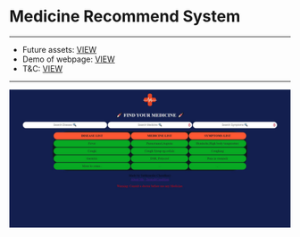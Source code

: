 # Medicine Recommend System
___________________________

- Future assets: [ VIEW ](https://www.dropbox.com/sh/pxmpj2oi1jagh7b/AACwyTOT6h8g5GUI4KgFqCZna?dl=0)
- Demo of webpage: [ VIEW ](https://subhranshuchoudhury.github.io/MedicineRecommend/)
- T&C: [ VIEW ](https://raw.githubusercontent.com/subhranshuchoudhury/MedicineRecommend/main/Terms%20And%20Conditions.txt)
___________________________
![demo of webpage](https://raw.githubusercontent.com/subhranshuchoudhury/MedicineRecommend/main/Demo_img/readme_demo.JPG)
